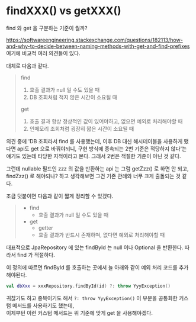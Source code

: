 # findXXX() vs getXXX()

find 와 get 을 구분하는 기준이 뭘까?

https://softwareengineering.stackexchange.com/questions/182113/how-and-why-to-decide-between-naming-methods-with-get-and-find-prefixes 여기에 비교적 여러 의견들이 있다.

대체로 다음과 같다.

>find
>1. 호출 결과가 null 일 수도 있을 때
>2. DB 조회처럼 적지 않은 시간이 소요될 때
>
>get
>1. 호출 결과 항상 정상적인 값이 있어야하고, 없으면 예외로 처리해야할 때
>2. 인메모리 조회처럼 굉장히 짧은 시간이 소요될 때

의견 중에 'DB 조회라서 find 를 사용했는데, 이후 DB 대신 해시테이블을 사용하게 됐다면 api도 get 으로 바꿔야되니, 구현 방식에 종속되는 2번 기준은 적당하지 않다'는 얘기도 있는데 타당한 지적이라고 본다. 그래서 2번은 적절한 기준이 아닌 것 같다.

그런데 nullable 필드인 zzz 의 값을 반환하는 api 는 그럼 getZzz() 로 하면 안 되고, findZzz() 로 해야되나? 하고 생각해보면 그건 기존 관례와 너무 크게 출돌되는 것 같다.

조금 덧붙이면 다음과 같이 짧게 정리할 수 있겠다.

>- find
>    - 호출 결과가 null 일 수도 있을 때
>- get
>    - getter
>    - 호출 결과가 반드시 존재하며, 없다면 예외로 처리해야할 때

대표적으로 JpaRepository 에 있는 findById 는 null 이나 Optional 을 반환한다. 따라서 find 가 적절하다.

이 정의에 따르면 findById 를 호출하는 곳에서 늘 아래와 같이 예외 처리 코드를 추가해야된다.

```kotlin
val dbXxx = xxxRepository.findById(id) ?: throw YyyException()
```

귀찮기도 하고 중복이기도 해서 `?: throw YyyException()` 이 부분을 공통화한 커스텀 메서드를 사용하기도 했는데,  
이제부턴 이런 커스텀 메서드는 위 기준에 맞게 get 을 사용해야겠다.
